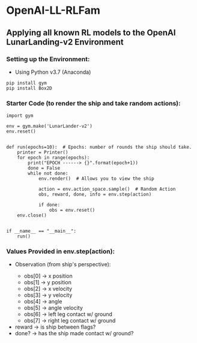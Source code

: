 # OpenAI-LL-RLFam
<h2>Applying all known RL models to the OpenAI LunarLanding-v2 Environment</h2>

<h3>Setting up the Environment:</h3>
<ul>
  <li>Using Python v3.7 (Anaconda)</li>
</ul>

    pip install gym
    pip install Box2D

<h3>Starter Code (to render the ship and take random actions):</h3>

    import gym
    
    env = gym.make('LunarLander-v2')
    env.reset()


    def run(epochs=10):  # Epochs: number of rounds the ship should take.
        printer = Printer()
        for epoch in range(epochs):
            print("EPOCH ------> {}".format(epoch+1))
            done = False
            while not done:
                env.render()  # Allows you to view the ship
                
                action = env.action_space.sample()  # Random Action
                obs, reward, done, info = env.step(action)

                if done:
                    obs = env.reset()
        env.close()


    if __name__ == "__main__":
        run()

<h3>Values Provided in env.step(action):</h3>
<ul>
  <li>Observation (from ship's perspective):</li>
  <ul>
    <li>obs[0] -> x position</li>
    <li>obs[1] -> y position</li>
    <li>obs[2] -> x velocity</li>
    <li>obs[3] -> y velocity</li>
    <li>obs[4] -> angle</li>
    <li>obs[5] -> angle velocity</li>
    <li>obs[6] -> left leg contact w/ ground</li>
    <li>obs[7] -> right leg contact w/ ground</li>
  </ul>
  <li>reward -> is ship between flags?</li>
  <li>done? -> has the ship made contact w/ ground?</li>
</ul>
  
